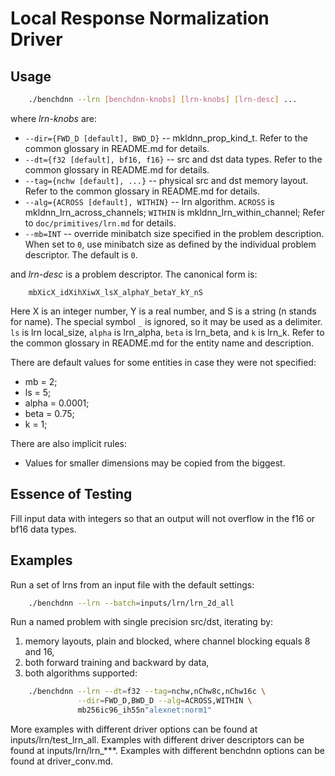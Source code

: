 # Local Response Normalization Driver

## Usage
``` sh
    ./benchdnn --lrn [benchdnn-knobs] [lrn-knobs] [lrn-desc] ...
```

where *lrn-knobs* are:

 - `--dir={FWD_D [default], BWD_D}` -- mkldnn_prop_kind_t.
            Refer to the common glossary in README.md for details.
 - `--dt={f32 [default], bf16, f16}` -- src and dst data types.
            Refer to the common glossary in README.md for details.
 - `--tag={nchw [default], ...}` -- physical src and dst memory layout.
            Refer to the common glossary in README.md for details.
 - `--alg={ACROSS [default], WITHIN}` -- lrn algorithm.
            `ACROSS` is mkldnn_lrn_across_channels;
            `WITHIN` is mkldnn_lrn_within_channel;
            Refer to ``doc/primitives/lrn.md`` for details.
 - `--mb=INT` -- override minibatch size specified in the problem description.
             When set to `0`, use minibatch size as defined by the individual
             problem descriptor. The default is `0`.

and *lrn-desc* is a problem descriptor. The canonical form is:
```
    mbXicX_idXihXiwX_lsX_alphaY_betaY_kY_nS
```
Here X is an integer number, Y is a real number, and S is a string (n stands for
name). The special symbol `_` is ignored, so it may be used as a delimiter.
`ls` is lrn local_size, `alpha` is lrn_alpha, `beta` is lrn_beta, and `k` is
lrn_k. Refer to the common glossary in README.md for the entity name and
description.

There are default values for some entities in case they were not specified:
 - mb = 2;
 - ls = 5;
 - alpha = 0.0001;
 - beta = 0.75;
 - k = 1;

There are also implicit rules:
 - Values for smaller dimensions may be copied from the biggest.


## Essence of Testing
Fill input data with integers so that an output will not overflow in the f16 or
bf16 data types.


## Examples

Run a set of lrns from an input file with the default settings:
``` sh
    ./benchdnn --lrn --batch=inputs/lrn/lrn_2d_all
```

Run a named problem with single precision src/dst, iterating by:
1) memory layouts, plain and blocked, where channel blocking equals 8 and 16,
2) both forward training and backward by data,
3) both algorithms supported:
``` sh
    ./benchdnn --lrn --dt=f32 --tag=nchw,nChw8c,nChw16c \
               --dir=FWD_D,BWD_D --alg=ACROSS,WITHIN \
               mb256ic96_ih55n"alexnet:norm1"
```

More examples with different driver options can be found at
inputs/lrn/test_lrn_all. Examples with different driver descriptors can be
found at inputs/lrn/lrn_***. Examples with different benchdnn options can be
found at driver_conv.md.
